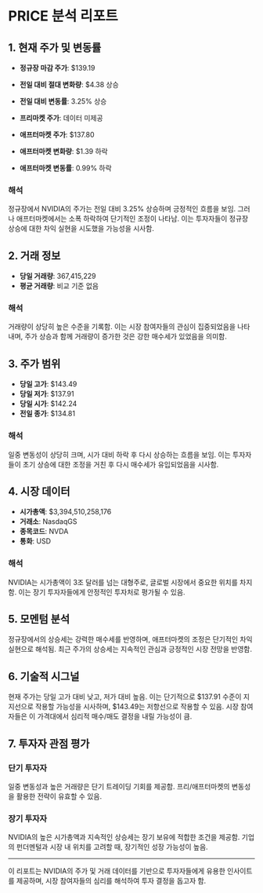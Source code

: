 # PRICE 분석 리포트

## 1. 현재 주가 및 변동률

- **정규장 마감 주가**: $139.19
- **전일 대비 절대 변화량**: $4.38 상승
- **전일 대비 변동률**: 3.25% 상승

- **프리마켓 주가**: 데이터 미제공
- **애프터마켓 주가**: $137.80
- **애프터마켓 변화량**: $1.39 하락
- **애프터마켓 변동률**: 0.99% 하락

### 해석
정규장에서 NVIDIA의 주가는 전일 대비 3.25% 상승하며 긍정적인 흐름을 보임. 그러나 애프터마켓에서는 소폭 하락하여 단기적인 조정이 나타남. 이는 투자자들이 정규장 상승에 대한 차익 실현을 시도했을 가능성을 시사함.

## 2. 거래 정보

- **당일 거래량**: 367,415,229
- **평균 거래량**: 비교 기준 없음

### 해석
거래량이 상당히 높은 수준을 기록함. 이는 시장 참여자들의 관심이 집중되었음을 나타내며, 주가 상승과 함께 거래량이 증가한 것은 강한 매수세가 있었음을 의미함.

## 3. 주가 범위

- **당일 고가**: $143.49
- **당일 저가**: $137.91
- **당일 시가**: $142.24
- **전일 종가**: $134.81

### 해석
일중 변동성이 상당히 크며, 시가 대비 하락 후 다시 상승하는 흐름을 보임. 이는 투자자들이 초기 상승에 대한 조정을 거친 후 다시 매수세가 유입되었음을 시사함.

## 4. 시장 데이터

- **시가총액**: $3,394,510,258,176
- **거래소**: NasdaqGS
- **종목코드**: NVDA
- **통화**: USD

### 해석
NVIDIA는 시가총액이 3조 달러를 넘는 대형주로, 글로벌 시장에서 중요한 위치를 차지함. 이는 장기 투자자들에게 안정적인 투자처로 평가될 수 있음.

## 5. 모멘텀 분석

정규장에서의 상승세는 강력한 매수세를 반영하며, 애프터마켓의 조정은 단기적인 차익 실현으로 해석됨. 최근 주가의 상승세는 지속적인 관심과 긍정적인 시장 전망을 반영함.

## 6. 기술적 시그널

현재 주가는 당일 고가 대비 낮고, 저가 대비 높음. 이는 단기적으로 $137.91 수준이 지지선으로 작용할 가능성을 시사하며, $143.49는 저항선으로 작용할 수 있음. 시장 참여자들은 이 가격대에서 심리적 매수/매도 결정을 내릴 가능성이 큼.

## 7. 투자자 관점 평가

### 단기 투자자
일중 변동성과 높은 거래량은 단기 트레이딩 기회를 제공함. 프리/애프터마켓의 변동성을 활용한 전략이 유효할 수 있음.

### 장기 투자자
NVIDIA의 높은 시가총액과 지속적인 상승세는 장기 보유에 적합한 조건을 제공함. 기업의 펀더멘털과 시장 내 위치를 고려할 때, 장기적인 성장 가능성이 높음.

---

이 리포트는 NVIDIA의 주가 및 거래 데이터를 기반으로 투자자들에게 유용한 인사이트를 제공하며, 시장 참여자들의 심리를 해석하여 투자 결정을 돕고자 함.